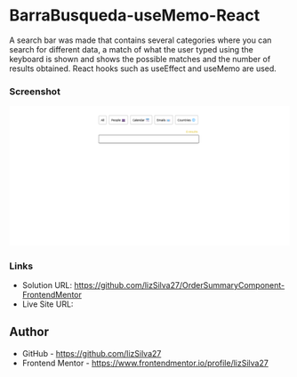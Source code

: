 # BarraBusqueda-useMemo-React
A search bar was made that contains several categories where you can search for different data, a match of what the user typed using the keyboard is shown and shows the possible matches and the number of results obtained. React hooks such as useEffect and useMemo are used.

### Screenshot

![](design/previewDesktop.png)

### Links

- Solution URL: https://github.com/lizSilva27/OrderSummaryComponent-FrontendMentor
- Live Site URL: 

## Author

- GitHub - https://github.com/lizSilva27
- Frontend Mentor - https://www.frontendmentor.io/profile/lizSilva27
